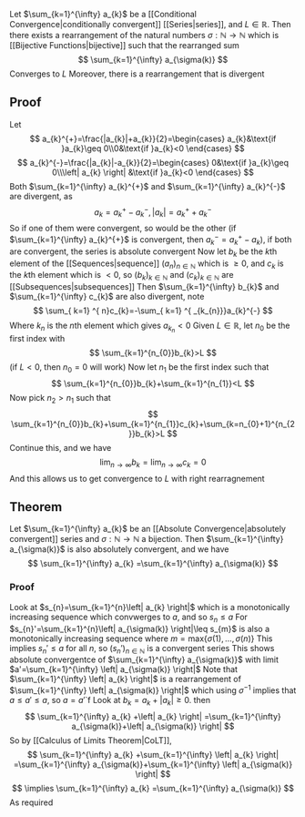 Let $\sum_{k=1}^{\infty} a_{k}$ be a [[Conditional Convergence|conditionally convergent]] [[Series|series]], and $L\in\mathbb{R}$. Then there exists a rearrangement of the natural numbers $\sigma:\mathbb{N}\to \mathbb{N}$ which is [[Bijective Functions|bijective]] such that the rearranged sum
$$
\sum_{k=1}^{\infty} a_{\sigma(k)} 
$$
Converges to $L$
Moreover, there is a rearrangement that is divergent
## Proof
Let 
$$
a_{k}^{+}=\frac{|a_{k}|+a_{k}}{2}=\begin{cases}
a_{k}&\text{if }a_{k}\geq 0\\0&\text{if }a_{k}<0
\end{cases}
$$
$$
a_{k}^{-}=\frac{|a_{k}|-a_{k}}{2}=\begin{cases}
0&\text{if }a_{k}\geq 0\\\left| a_{k} \right| &\text{if }a_{k}<0
\end{cases}
$$
Both $\sum_{k=1}^{\infty} a_{k}^{+}$ and $\sum_{k=1}^{\infty} a_{k}^{-}$ are divergent, as 
$$
a_{k}=a_{k}^{+}-a_{k}^{-},\left| a_{k} \right|=a_{k}^{+}+a_{k}^{-}
$$
So if one of them were convergent, so would be the other (if $\sum_{k=1}^{\infty} a_{k}^{+}$ is convergent, then $a_{k}^{-}=a_{k}^{+}-a_{k}$), if both are convergent, the series is absolute convergent
Now let $b_{k}$ be the $k$th element of the [[Sequences|sequence]] $(a_{n})_{n\in\mathbb{N}}$ which is $\geq 0$, and $c_{k}$ is the $k$th element which is $<0$, so $(b_{k})_{k\in\mathbb{N}}$ and $(c_{k})_{k\in\mathbb{N}}$ are [[Subsequences|subsequences]]
Then $\sum_{k=1}^{\infty} b_{k}$ and $\sum_{k=1}^{\infty} c_{k}$ are also divergent, note
$$
\sum_{ k=1} ^{ n}c_{k}=-\sum_{ k=1} ^{ _{k_{n}}}a_{k}^{-}
$$
Where $k_{n}$ is the $n$th element which gives $a_{k_{n}}<0$
Given $L\in\mathbb{R}$, let $n_{0}$ be the first index with
$$
\sum_{k=1}^{n_{0}}b_{k}>L
$$
(if $L<0$, then $n_{0}=0$ will work)
Now let $n_{1}$ be the first index such that
$$
\sum_{k=1}^{n_{0}}b_{k}+\sum_{k=1}^{n_{1}}<L
$$
Now pick $n_{2}>n_{1}$ such that
$$
\sum_{k=1}^{n_{0}}b_{k}+\sum_{k=1}^{n_{1}}c_{k}+\sum_{k=n_{0}+1}^{n_{2}}b_{k}>L
$$
Continue this, and we have
$$
\lim_{ n \to \infty } b_{k}=\lim_{ n \to \infty } c_{k}=0
$$
And this allows us to get convergence to $L$ with right rearragnement
## Theorem
Let $\sum_{k=1}^{\infty} a_{k}$ be an [[Absolute Convergence|absolutely convergent]] series and $\sigma:\mathbb{N}\to \mathbb{N}$ a bijection. Then $\sum_{k=1}^{\infty} a_{\sigma(k)}$ is also absolutely convergent, and we have
$$
\sum_{k=1}^{\infty} a_{k} =\sum_{k=1}^{\infty} a_{\sigma(k)} 
$$
### Proof
Look at $s_{n}=\sum_{k=1}^{n}\left| a_{k} \right|$ which is a monotonically increasing sequence which convwerges to $a$, and so $s_{n}\leq a$
For $s_{n}'=\sum_{k=1}^{n}\left| a_{\sigma(k)} \right|\leq s_{m}$ is also a monotonically increasing sequence where $m=\text{max}\{ \sigma(1),\dots,\sigma(n) \}$
This implies $s_{n}'\leq a$ for all $n$, so $(s_{n}')_{n\in\mathbb{N}}$ is a convergent series
This shows absolute convergentce of $\sum_{k=1}^{\infty} a_{\sigma(k)}$ with limit $a'=\sum_{k=1}^{\infty} \left| a_{\sigma(k)} \right|$
Note that $\sum_{k=1}^{\infty} \left| a_{k} \right|$ is a rearrangement of $\sum_{k=1}^{\infty} \left| a_{\sigma(k)} \right|$ which using $\sigma ^{-1}$ implies that $a\leq a'\leq a$, so $a=a'$`f
Look at $b_{k}=a_{k}+\left| a_{k} \right|\geq 0$. then
$$
\sum_{k=1}^{\infty} a_{k} +\left| a_{k} \right| =\sum_{k=1}^{\infty} a_{\sigma(k)}+\left| a_{\sigma(k)} \right|  
$$
So by [[Calculus of Limits Theorem|CoLT]],
$$
\sum_{k=1}^{\infty} a_{k} +\sum_{k=1}^{\infty} \left| a_{k} \right| =\sum_{k=1}^{\infty} a_{\sigma(k)}+\sum_{k=1}^{\infty} \left| a_{\sigma(k)} \right|    
$$
$$
\implies \sum_{k=1}^{\infty} a_{k} =\sum_{k=1}^{\infty} a_{\sigma(k)}
$$
As required